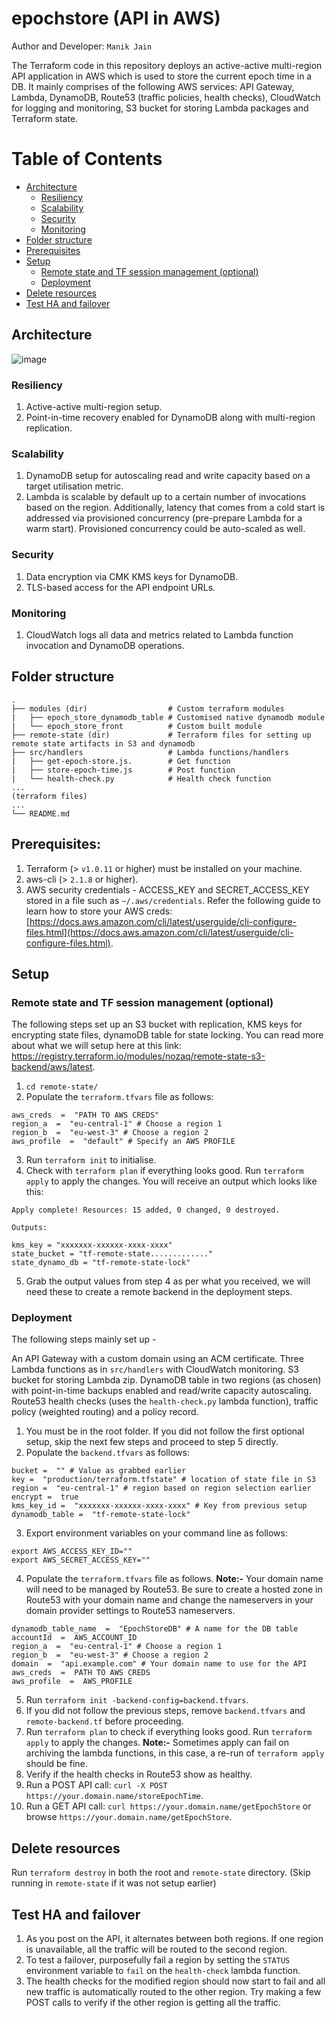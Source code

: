 
# epochstore (API in AWS)

Author and Developer: `Manik Jain`

The Terraform code in this repository deploys an active-active multi-region API application in AWS which is used to store the current epoch time in a DB. It mainly comprises of the following AWS services: API Gateway, Lambda, DynamoDB, Route53 (traffic policies, health checks), CloudWatch for logging and monitoring, S3 bucket for storing Lambda packages and Terraform state.

Table of Contents
=================
* [Architecture](#architecture)
  * [Resiliency](#resiliency)
  * [Scalability](#scalability)
  * [Security](#security)
  * [Monitoring](#monitoring)
* [Folder structure](#folder-structure)
* [Prerequisites](#prerequisites)
* [Setup](#setup)
  * [Remote state and TF session management (optional)](#remote-state-and-tf-session-management-optional)
  * [Deployment](#deployment)
* [Delete resources](#delete-resources)
* [Test HA and failover](#test-ha-and-failover)

## Architecture

![image](https://user-images.githubusercontent.com/21245503/144255050-0119d0ec-f4b4-4874-b493-19f689fdd0b9.png)

### Resiliency

1. Active-active multi-region setup.
2. Point-in-time recovery enabled for DynamoDB along with multi-region replication.

### Scalability

1. DynamoDB setup for autoscaling read and write capacity based on a target utilisation metric.
2. Lambda is scalable by default up to a certain number of invocations based on the region. Additionally, latency that comes from a cold start is addressed via provisioned concurrency (pre-prepare Lambda for a warm start). Provisioned concurrency could be auto-scaled as well.

### Security

1. Data encryption via CMK KMS keys for DynamoDB.
2. TLS-based access for the API endpoint URLs.

### Monitoring

1. CloudWatch logs all data and metrics related to Lambda function invocation and DynamoDB operations.

## Folder structure

    .
    ├── modules (dir)                  # Custom terraform modules
    |   ├── epoch_store_dynamodb_table # Customised native dynamodb module
    |   └── epoch_store_front          # Custom built module
    ├── remote-state (dir)             # Terraform files for setting up remote state artifacts in S3 and dynamodb
    ├── src/handlers                   # Lambda functions/handlers
    |   ├── get-epoch-store.js.        # Get function
    |   ├── store-epoch-time.js        # Post function
    |   └── health-check.py            # Health check function
    ...
    (terraform files)
    ...             
    └── README.md

## Prerequisites:
1. Terraform (> `v1.0.11` or higher) must be installed on your machine.
1. aws-cli (> `2.1.8` or higher).
1. AWS security credentials - ACCESS_KEY and SECRET_ACCESS_KEY stored in a file such as `~/.aws/credentials`. Refer the following guide to learn how to store your AWS creds: [https://docs.aws.amazon.com/cli/latest/userguide/cli-configure-files.html](https://docs.aws.amazon.com/cli/latest/userguide/cli-configure-files.html).

## Setup

### Remote state and TF session management (optional)

The following steps set up an S3 bucket with replication, KMS keys for encrypting state files, dynamoDB table for state locking. You can read more about what we will setup here at this link: https://registry.terraform.io/modules/nozaq/remote-state-s3-backend/aws/latest.

1. `cd remote-state/`
2. Populate the `terraform.tfvars` file as follows:
```
aws_creds  =  "PATH TO AWS CREDS"
region_a  =  "eu-central-1" # Choose a region 1
region_b  =  "eu-west-3" # Choose a region 2
aws_profile  =  "default" # Specify an AWS PROFILE
```
 3. Run `terraform init` to initialise.
 4. Check with `terraform plan` if everything looks good. Run `terraform apply` to apply the changes. You will receive an output which looks like this:
```
Apply complete! Resources: 15 added, 0 changed, 0 destroyed.

Outputs:

kms_key = "xxxxxxx-xxxxxx-xxxx-xxxx"
state_bucket = "tf-remote-state............."
state_dynamo_db = "tf-remote-state-lock"
```
5. Grab the output values from step 4 as per what you received, we will need these to create a remote backend in the deployment steps.

### Deployment

The following steps mainly set up -

An API Gateway with a custom domain using an ACM certificate.
Three Lambda functions as in `src/handlers` with CloudWatch monitoring. S3 bucket for storing Lambda zip.
DynamoDB table in two regions (as chosen) with point-in-time backups enabled and read/write capacity autoscaling.
Route53 health checks (uses the `health-check.py` lambda function), traffic policy (weighted routing) and a policy record.

1. You must be in the root folder.  If you did not follow the first optional setup, skip the next few steps and proceed to step 5 directly. 
2. Populate the `backend.tfvars` as follows:
```
bucket =  "" # Value as grabbed earlier
key =  "production/terraform.tfstate" # location of state file in S3
region =  "eu-central-1" # region based on region selection earlier
encrypt =  true
kms_key_id =  "xxxxxxx-xxxxxx-xxxx-xxxx" # Key from previous setup
dynamodb_table =  "tf-remote-state-lock"
```
3. Export environment variables on your command line as follows:
```
export AWS_ACCESS_KEY_ID=""
export AWS_SECRET_ACCESS_KEY=""
```
4. Populate the `terraform.tfvars` file as follows. **Note:-** Your domain name will need to be managed by Route53. Be sure to create a hosted zone in Route53 with your domain name and change the nameservers in your domain provider settings to Route53 nameservers.
```
dynamodb_table_name  =  "EpochStoreDB" # A name for the DB table
accountId  =  AWS_ACCOUNT_ID
region_a  =  "eu-central-1" # Choose a region 1
region_b  =  "eu-west-3" # Choose a region 2
domain  =  "api.example.com" # Your domain name to use for the API
aws_creds  =  PATH TO AWS CREDS
aws_profile  =  AWS_PROFILE
```
5. Run `terraform init -backend-config=backend.tfvars`.
6. If you did not follow the previous steps, remove `backend.tfvars` and `remote-backend.tf` before proceeding.
7. Run `terraform plan` to check if everything looks good. Run `terraform apply` to apply the changes. **Note:-** Sometimes apply can fail on archiving the lambda functions, in this case, a re-run of `terraform apply` should be fine.
8. Verify if the health checks in Route53 show as healthy.
9. Run a POST API call: `curl -X POST https://your.domain.name/storeEpochTime`.
10. Run a GET API call: `curl https://your.domain.name/getEpochStore` or browse `https://your.domain.name/getEpochStore`.

## Delete resources

Run `terraform destroy` in both the root and `remote-state` directory. (Skip running in `remote-state` if it was not setup earlier)

## Test HA and failover

1.  As you post on the API, it alternates between both regions. If one region is unavailable, all the traffic will be routed to the second region.
2. To test a failover, purposefully fail a region by setting the `STATUS` environment variable to `fail` on the `health-check` lambda function.
3. The health checks for the modified region should now start to fail and all new traffic is automatically routed to the other region. Try making a few POST calls to verify if the other region is getting all the traffic.
